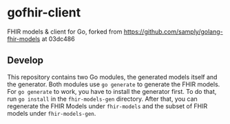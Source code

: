 # gofhir-client
FHIR models & client for Go, forked from https://github.com/samply/golang-fhir-models at 03dc486

## Develop

This repository contains two Go modules, the generated models itself and the generator. 
Both modules use `go generate` to generate the FHIR models. For `go generate` to work, 
you have to install the generator first. To do that, run `go install` in the `fhir-models-gen` 
directory. After that, you can regenerate the FHIR Models under `fhir-models` and the subset of FHIR models under `fhir-models-gen`.
